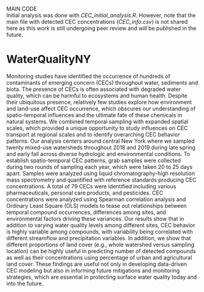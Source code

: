 MAIN CODE \
Initial analysis was done with *CEC_initial_analysis.R*. However, note that the main file with detected CEC concentrations (*CEC_info.csv*) is not shared here as this work is still undergoing peer review and will be published in the future.


# WaterQualityNY

Monitoring studies have identified the occurrence of hundreds of contaminants of emerging concern (CECs) throughout water, sediments and biota. The presence of CECs is often associated with degraded water quality, which can be harmful to ecosystems and human health. Despite their ubiquitous presence, relatively few studies explore how environment and land-use affect CEC occurrence, which obscures our understanding of spatio-temporal influences and the ultimate fate of these chemicals in natural systems. We combined temporal sampling with expanded spatial scales, which provided a unique opportunity to study influences on CEC transport at regional scales and to identify overarching CEC behavior patterns. Our analysis centers around central New York where we sampled twenty mixed-use watersheds throughout 2018 and 2019 during late spring and early fall across diverse hydrologic and environmental conditions. To establish spatio-temporal CEC patterns, grab samples were collected during two rounds of sampling each year, which were taken 20 to 25 days apart. Samples were analyzed using liquid chromatography-high resolution mass spectrometry and quantified with reference standards producing CEC concentrations. A total of 79 CECs were identified including various pharmaceuticals, personal care products, and pesticides. CEC concentrations were analyzed using Spearman correlation analysis and Ordinary Least Square (OLS) models to tease out relationships between temporal compound occurrences, differences among sites, and environmental factors driving these variances. Our results show that in addition to varying water quality levels among different sites, CEC behavior is highly variable among compounds, with variability being correlated with different streamflow and precipitation variables. In addition, we show that different proportions of land cover (e.g., whole watershed versus sampling location) can be highly useful in predicting number of detected compounds as well as their concentrations using percentage of urban and agricultural land cover. These findings are useful not only in developing data-driven CEC modeling but also in informing future mitigations and monitoring strategies, which are essential in protecting surface water quality today and into the future.

